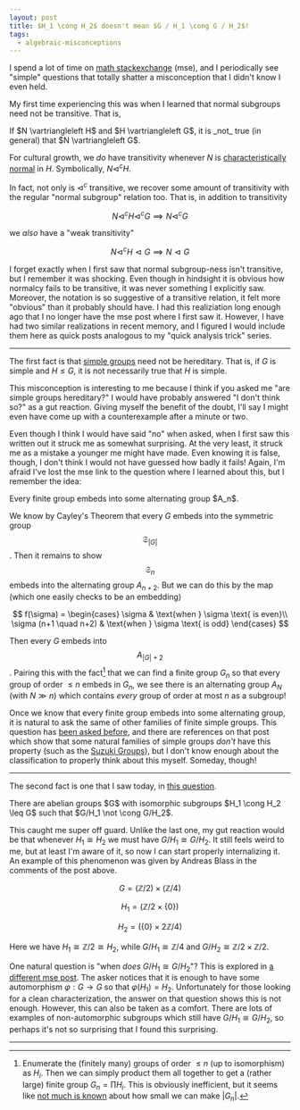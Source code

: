 ```yaml
---
layout: post
title: $H_1 \cong H_2$ doesn't mean $G / H_1 \cong G / H_2$!
tags:
  - algebraic-misconceptions
---
```


I spend a lot of time on [math stackexchange](https://math.stackexchange.com) (mse), 
and I periodically see "simple" questions that totally shatter a misconception that
I didn't know I even held.

My first time experiencing this was when I learned that normal subgroups 
need not be transitive. That is,

<div class="boxed" markdown=1>
  If $N \vartriangleleft H$ and $H \vartriangleleft G$, it is _not_ true
  (in general) that $N \vartriangleleft G$.
</div>

For cultural growth, we _do_ have transitivity whenever $N$ is 
[characteristically normal](https://en.wikipedia.org/wiki/Characteristic_subgroup)
in $H$. Symbolically, $N \vartriangleleft^c H$. 

In fact, not only is $\vartriangleleft^c$ transitive, we recover some amount
of transitivity with the regular "normal subgroup" relation too. That is, 
in addition to transitivity

$$N \vartriangleleft^c H \vartriangleleft^c G \implies N \vartriangleleft^c G$$

we _also_ have a "weak transitivity"

$$N \vartriangleleft^c H \vartriangleleft G \implies N \vartriangleleft G$$

I forget exactly when I first saw that normal subgroup-ness isn't transitive, 
but I remember it was shocking. Even though
in hindsight it is obvious how normalcy fails to be transitive, it was never
something I explicitly saw. Moreover, the notation is so suggestive of a
transitive relation, it felt more "obvious" than it probably should have.
I had this realiziation long enough ago that I 
no longer have the mse post where I first saw it. However, I have had two 
similar realizations in recent memory, and I figured I would include them
here as quick posts analogous to my "quick analysis trick" series.

---

The first fact is that [simple groups](https://en.wikipedia.org/wiki/Simple_group)
need not be hereditary. That is, if $G$ is simple and $H \leq G$, it is 
not necessarily true that $H$ is simple.

This misconception is interesting to me because I think if you asked me
"are simple groups hereditary?" I would have probably answered 
"I don't think so?" as a gut reaction. Giving myself the benefit of the doubt,
I'll say I might even have come up with a counterexample after a minute or two. 

Even though I think I would have said "no" when asked, when I first saw this
written out it struck me as somewhat surprising. At the very least, it struck
me as a mistake a younger me might have made. Even knowing it is false, though,
I don't think I would not have guessed how badly it fails! 
Again, I'm afraid I've lost the mse link to the question
where I learned about this, but I remember the idea: 

<div class="boxed" markdown=1>
Every finite group embeds into some alternating group $A_n$. 
</div>

We know by Cayley's Theorem that every $G$ embeds into the
symmetric group $$\mathfrak{S}_{|G|}$$. Then it remains to show $$\mathfrak{S}_n$$
embeds into the alternating group $A_{n+2}$. But we can do this by the map
(which one easily checks to be an embedding)

$$
f(\sigma) = 
\begin{cases} 
  \sigma & \text{when } \sigma \text{ is even}\\
  \sigma (n+1 \quad n+2) & \text{when } \sigma \text{ is odd}
\end{cases}
$$

Then every $G$ embeds into $$A_{|G|+2}$$. 
Pairing this with the fact[^1] that we can find a finite group 
$G_n$ so that every group of order $\leq n$ embeds in $G_n$, we see 
there is an alternating group $A_N$ (with $N \gg n$) which contains _every_ group
of order at most $n$ as a subgroup!

[^1]:
    Enumerate the (finitely many) groups of order $\leq n$ (up to isomorphism)
    as $H_i$. Then we can simply product them all together to get a (rather large)
    finite group $G_n = \prod H_i$. This is obviously inefficient, 
    but it seems like [not much is known](https://math.stackexchange.com/questions/324913/order-of-the-smallest-group-containing-all-groups-of-order-n-as-subgroups)
    about how small we can make $|G_n|$. 

Once we know that every finite group embeds into some alternating group, 
it is natural to ask the same of other families of finite simple groups. 
This question has [been asked before](https://mathoverflow.net/questions/163640/variations-to-cayleys-embedding-theorem-for-groups),
and there are references on that post which show that some natural families of
simple groups _don't_ have this property 
(such as the [Suzuki Groups](https://en.wikipedia.org/wiki/Suzuki_groups)),
but I don't know enough about the classification
to properly think about this myself. Someday, though!
 
---

The second fact is one that I saw today, in 
[this question](https://math.stackexchange.com/questions/3861138/quotient-of-abelian-group-by-isomorph-subgroups).

<div class="boxed" markdown=1>
  There are abelian groups $G$ with isomorphic subgroups $H_1 \cong H_2 \leq G$
  such that $G/H_1 \not \cong G/H_2$.
</div>

This caught me super off guard. Unlike the last one, my gut reaction would
be that whenever $H_1 \cong H_2$ we must have $G/H_1 \cong G/H_2$.
It still feels weird to me, but at least I'm 
aware of it, so now I can start properly internalizing it. An example of this
phenomenon was given by Andreas Blass in the comments of the post above. 

$$G = (\mathbb{Z}/2) \times (\mathbb{Z}/4)$$

$$H_1 = (\mathbb{Z}/2 \times \{ 0 \})$$

$$H_2 = (\{ 0 \} \times 2 \mathbb{Z}/4)$$

Here we have $H_1 \cong \mathbb{Z}/2 \cong H_2$, while 
$G/H_1 \cong \mathbb{Z}/4$ and $G/H_2 \cong \mathbb{Z}/2 \times \mathbb{Z}/2$.

One natural question is "when _does_ $G/H_1 \cong G/H_2$"? This is
explored in [a different mse post](https://math.stackexchange.com/questions/40881/isomorphic-quotients-by-isomorphic-normal-subgroups?rq=1).
The asker notices that it is enough to have some automorphism 
$\varphi : G \to G$ so that $\varphi(H_1) = H_2$. Unfortunately for those
looking for a clean characterization, the answer on that question shows this is not enough.
However, this can also be taken as a comfort. There are
lots of examples of non-automorphic subgroups which still have $G/H_1 \cong G/H_2$,
so perhaps it's not so surprising that I found this surprising.

---

